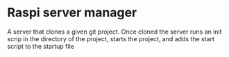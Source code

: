 # Raspi server manager
A server that clones a given git project. Once cloned the server runs an init scrip in the directory of the project, starts the project, and adds the start script to the startup file
